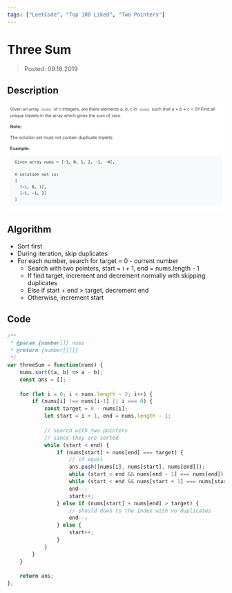 ```yaml
---
tags: ["LeetCode", "Top 100 Liked", "Two Pointers"]
---
```


# Three Sum
> Posted: 09.18.2019

<Tag />

## Description

![three sum](/three_sum.png)

## Algorithm

- Sort first
- During iteration, skip duplicates
- For each number, search for target = 0 - current number
  - Search with two pointers, start = i + 1, end = nums.length - 1
  - If find target, increment and decrement normally with skipping duplicates
  - Else if start + end > target, decrement end
  - Otherwise, increment start

## Code

```javascript
/**
 * @param {number[]} nums
 * @return {number[][]}
 */
var threeSum = function(nums) {
    nums.sort((a, b) => a - b);
    const ans = [];
    
    for (let i = 0; i < nums.length - 2; i++) {
        if (nums[i] !== nums[i-1] || i === 0) {
            const target = 0 - nums[i];
            let start = i + 1, end = nums.length - 1;
            
            // search with two pointers
            // since they are sorted
            while (start < end) {
                if (nums[start] + nums[end] === target) {
                    // if equal
                    ans.push([nums[i], nums[start], nums[end]]);
                    while (start < end && nums[end - 1] === nums[end]) end--;
                    while (start < end && nums[start + 1] === nums[start]) start++;
                    end--;
                    start++;
                } else if (nums[start] + nums[end] > target) {
                    // should down to the index with no duplicates
                    end--;
                } else {
                    start++;
                }
            }
        }
    }
        
    return ans;
};
```

<Disqus />